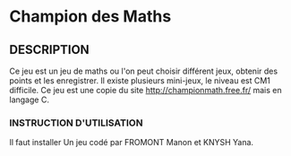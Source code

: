 # Champion des Maths
## DESCRIPTION
Ce jeu est un jeu de maths ou l'on peut choisir différent jeux, obtenir des points et les enregistrer. Il existe plusieurs mini-jeux, le niveau est CM1 difficile.
Ce jeu est une copie du site http://championmath.free.fr/ mais en langage C.
### INSTRUCTION D'UTILISATION
Il faut installer 
Un jeu codé par FROMONT Manon et KNYSH Yana.